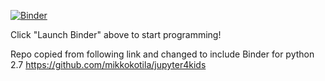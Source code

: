 [![Binder](https://mybinder.org/badge.svg)](https://mybinder.org/v2/gh/ericrosenbrown/Jupyter4Kids/master)


Click "Launch Binder" above to start programming!

Repo copied from following link and changed to include Binder for python 2.7
https://github.com/mikkokotila/jupyter4kids
